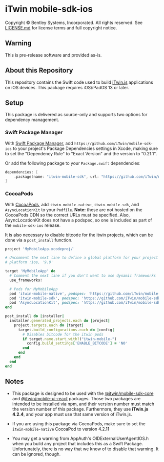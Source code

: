 # iTwin mobile-sdk-ios

Copyright © Bentley Systems, Incorporated. All rights reserved. See [LICENSE.md](./LICENSE.md) for license terms and full copyright notice.

## Warning

This is pre-release software and provided as-is.

## About this Repository

This repository contains the Swift code used to build [iTwin.js](http://www.itwinjs.org) applications on iOS devices. This package requires iOS/iPadOS 13 or later.

## Setup

This package is delivered as source-only and supports two options for dependency management.

### Swift Package Manager

With [Swift Package Manager](https://swift.org/package-manager), add `https://github.com/iTwin/mobile-sdk-ios` to your project's Package Dependencies settings in Xcode, making sure to set the "Dependency Rule" to "Exact Version" and the version to "0.21.1".

Or add the following package to your `Package.swift` dependencies:

```swift
dependencies: [
    .package(name: "itwin-mobile-sdk", url: "https://github.com/iTwin/mobile-sdk-ios", .exact("0.21.1"))
]
```

### CocoaPods

With [CocoaPods](https://guides.cocoapods.org/using/getting-started.html), add `itwin-mobile-native`, `itwin-mobile-sdk`, and `AsyncLocationKit` to your `Podfile`. __Note:__ these are not hosted on the CocoaPods CDN so the correct URLs must be specified. Also, AsyncLocationKit does not have a podspec, so one is included as part of the `mobile-sdk-ios` release.

It is also necessary to disable bitcode for the itwin projects, which can be done via a `post_install` function.

```ruby
project 'MyMobileApp.xcodeproj/'

# Uncomment the next line to define a global platform for your project
# platform :ios, '9.0'

target 'MyMobileApp' do
  # Comment the next line if you don't want to use dynamic frameworks
  use_frameworks!

  # Pods for MyMobileApp
  pod 'itwin-mobile-native', podspec: 'https://github.com/iTwin/mobile-native-ios/releases/download/4.2.11/itwin-mobile-native-ios.podspec'
  pod 'itwin-mobile-sdk', podspec: 'https://github.com/iTwin/mobile-sdk-ios/releases/download/0.21.1/itwin-mobile-sdk.podspec'
  pod 'AsyncLocationKit', podspec: 'https://github.com/iTwin/mobile-sdk-ios/releases/download/0.21.1/AsyncLocationKit.podspec'
end

post_install do |installer|
  installer.generated_projects.each do |project|
    project.targets.each do |target|
      target.build_configurations.each do |config|
        # Disables bitcode for the itwin pods
        if target.name.start_with?("itwin-mobile-")
          config.build_settings['ENABLE_BITCODE'] = 'NO'
        end
      end
    end
  end
end
```

## Notes
- This package is designed to be used with the [@itwin/mobile-sdk-core](https://github.com/iTwin/mobile-sdk-core) and [@itwin/mobile-ui-react](https://github.com/iTwin/mobile-ui-react) packages. Those two packages are intended to be installed via npm, and their version number must match the version number of this package. Furthermore, they use __iTwin.js 4.2.4__, and your app must use that same version of iTwin.js.

- If you are using this package via CocoaPods, make sure to set the `itwin-mobile-native` CocoaPod to version 4.2.11

- You may get a warning from AppAuth's OIDExternalUserAgentIOS.h when you build any project that includes this as a Swift Package. Unfortunately, there is no way that we know of to disable that warning. It can be ignored, though.
